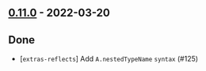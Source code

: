 ## [0.11.0](https://github.com/Kevin-Lee/extras/issues?utf8=%E2%9C%93&q=is%3Aissue+is%3Aclosed+-label%3Ainvalid+milestone%3Amilestone11) - 2022-03-20

## Done
* [`extras-reflects`] Add `A.nestedTypeName` `syntax` (#125)
